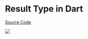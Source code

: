 # Result Type in Dart

[Source Code](../source/result-type-in-dart.dart)

![](../images/result-type-in-dart.jpg)
